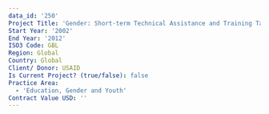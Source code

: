 ```yaml
---
data_id: '250'
Project Title: 'Gender: Short-term Technical Assistance and Training Task Order'
Start Year: '2002'
End Year: '2012'
ISO3 Code: GBL
Region: Global
Country: Global
Client/ Donor: USAID
Is Current Project? (true/false): false
Practice Area:
  - 'Education, Gender and Youth'
Contract Value USD: ''
---
```


